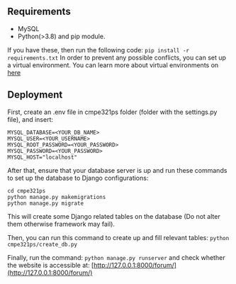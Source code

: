 ## Requirements ##
* MySQL
* Python(>3.8) and pip module.

If you have these, then run the following code:
```pip install -r requirements.txt```
In order to prevent any possible conflicts, you can set up a virtual environment. You can learn more about virtual environments on [here](https://docs.python.org/3/library/venv.html#module-venv)

## Deployment ##
First, create an .env file in cmpe321ps folder (folder with the settings.py file), and insert:

```
MYSQL_DATABASE=<YOUR_DB_NAME>
MYSQL_USER=<YOUR_USERNAME>
MYSQL_ROOT_PASSWORD=<YOUR_PASSWORD>
MYSQL_PASSWORD=<YOUR_PASSWORD>
MYSQL_HOST="localhost"
```

After that, ensure that your database server is up and run these commands to set up the database to Django configurations:
```
cd cmpe321ps
python manage.py makemigrations
python manage.py migrate
```
This will create some Django related tables on the database (Do not alter them otherwise framework may fail).

Then, you can run this command to create up and fill relevant tables:
``` python cmpe321ps/create_db.py ```

Finally, run the command:
```python manage.py runserver```
and check whether the website is accessible at: [http://127.0.0.1:8000/forum/](http://127.0.0.1:8000/forum/)
